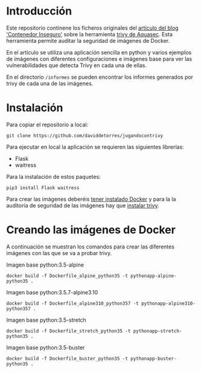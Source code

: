 # Introducción
Este repositorio continene los ficheros originales del [artículo del blog 'Contenedor Inseguro'](https://www.contenedorinseguro.net/2019/09/como-de-inseguro-es-contenedor-docker-trivy.html) sobre la herramienta [trivy de Aquasec](https://github.com/aquasecurity/trivy). Esta herramienta permite auditar la seguridad de imágenes de Docker. 

En el artículo se utiliza una aplicación sencilla en python y varios ejemplos de imágenes con diferentes configuraciones e imágenes base para ver las vulnerabilidades que detecta Trivy en cada una de ellas.

En el directorio `/informes` se pueden encontrar los informes generados por trivy de cada una de las imágenes.    

# Instalación
Para copiar el repositorio a local: 

```
git clone https://github.com/daviddetorres/jugandocontrivy
```

Para ejecutar en local la aplicación se requieren las siguientes librerías: 
* Flask
* waitress

Para la instalación de estos paquetes: 

```
pip3 install Flask waitress
```

Para crear las imágenes deberéis [tener instalado Docker](https://docs.docker.com/install/) y para la la auditoría de seguridad de las imágenes hay que [instalar trivy](https://github.com/aquasecurity/trivy#installation). 

# Creando las imágenes de Docker
A continuación se muestran los comandos para crear las diferentes imágenes con las que se va a probar trivy.

Imagen base python:3.5-alpine

```
docker build -f Dockerfile_alpine_python35 -t pythonapp-alpine-python35 .
```

Imagen base python:3.5.7-alpine3.10

```
docker build -f Dockerfile_alpine310_python357 -t pythonapp-alpine310-python357 .
```

Imagen base python:3.5-stretch

```
docker build -f Dockerfile_stretch_python35 -t pythonapp-stretch-python35 .
```

Imagen base python:3.5-buster

```
docker build -f Dockerfile_buster_python35 -t pythonapp-buster-python35 .
```


